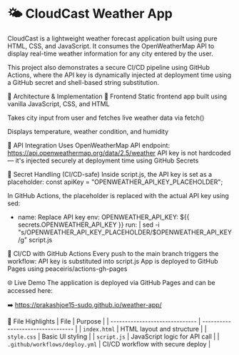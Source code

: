 # 🌤️ CloudCast Weather App

CloudCast is a lightweight weather forecast application built using pure HTML, CSS, and JavaScript. It consumes the OpenWeatherMap API to display real-time weather information for any city entered by the user.

This project also demonstrates a secure CI/CD pipeline using GitHub Actions, where the API key is dynamically injected at deployment time using a GitHub secret and shell-based string substitution.

🧱 Architecture & Implementation
🔹 Frontend
Static frontend app built using vanilla JavaScript, CSS, and HTML

Takes city input from user and fetches live weather data via fetch()

Displays temperature, weather condition, and humidity

🔹 API Integration
Uses OpenWeatherMap API endpoint:
    https://api.openweathermap.org/data/2.5/weather
API key is not hardcoded — it's injected securely at deployment time using GitHub Secrets

🔐 Secret Handling (CI/CD-safe)
Inside script.js, the API key is set as a placeholder:
    const apiKey = "OPENWEATHER_API_KEY_PLACEHOLDER";

In GitHub Actions, the placeholder is replaced with the actual API key using sed:
- name: Replace API key
  env:
    OPENWEATHER_API_KEY: ${{ secrets.OPENWEATHER_API_KEY }}
  run: |
    sed -i "s/OPENWEATHER_API_KEY_PLACEHOLDER/$OPENWEATHER_API_KEY/g" script.js

🚀 CI/CD with GitHub Actions
    Every push to the main branch triggers the workflow:
        API key is substituted into script.js
        App is deployed to GitHub Pages using peaceiris/actions-gh-pages

🌐 Live Demo
The application is deployed via GitHub Pages and can be accessed here:

➡️ https://prakashjoe15-sudo.github.io/weather-app/


📁 File Highlights
| File                           | Purpose                           |
| ------------------------------ | --------------------------------- |
| `index.html`                   | HTML layout and structure         |
| `style.css`                    | Basic UI styling                  |
| `script.js`                    | JavaScript logic for API call     |
| `.github/workflows/deploy.yml` | CI/CD workflow with secure deploy |


